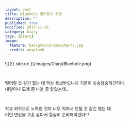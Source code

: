 ```yaml
---
layout: post
title: Bluehole 떨어졌다 하핫 
description: ""
published: true
modified: 2017-11-29
category: Diary
tags: [Diary]
image:
  feature: background/Computer/5.jpg
  credit: unsplash
---
```


![]({{ site.url }}/images/Diary/Bluehole.png)

<br/>

떨어질 것 같긴 했는 데 막상 통보받으니까 기분이 싱숭생숭하긴하다.  
내일이나 모레 쯤 나올 줄 알았는데..  

<br/>

학교 외적으로 노력한 것이 너무 적어서 안될 것 같긴 했는 데  
이번 면접을 교훈 삼아서 열심히 준비해야겠다!!!  

<br/>
